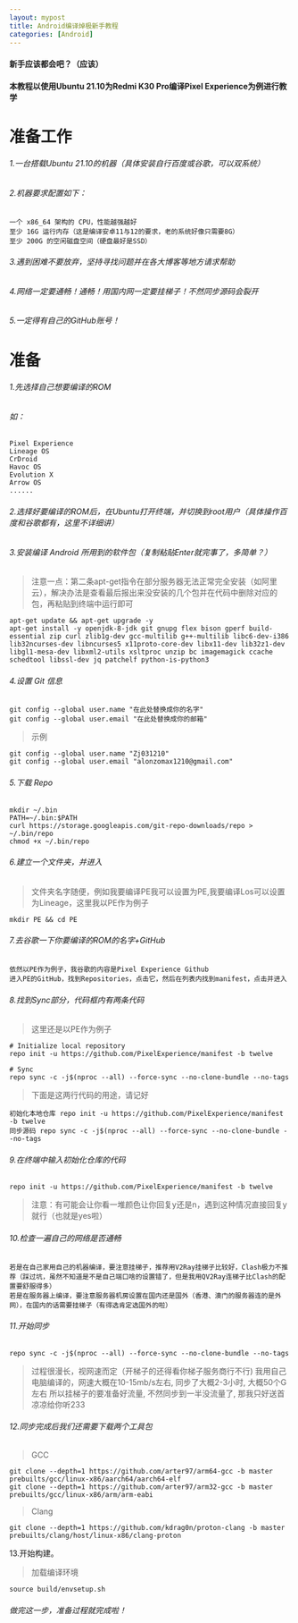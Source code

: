 ```yaml
---
layout: mypost
title: Android编译焯极新手教程
categories: [Android]
---
```


#### 新手应该都会吧？（应该）
#### 本教程以使用Ubuntu 21.10为Redmi K30 Pro编译Pixel Experience为例进行教学

# 准备工作
###### 1.一台搭载Ubuntu 21.10的机器（具体安装自行百度或谷歌，可以双系统）
###### 2.机器要求配置如下：

```
一个 x86_64 架构的 CPU，性能越强越好
至少 16G 运行内存（这是编译安卓11与12的要求，老的系统好像只需要8G）
至少 200G 的空闲磁盘空间（硬盘最好是SSD）
```

###### 3.遇到困难不要放弃，坚持寻找问题并在各大博客等地方请求帮助
###### 4.网络一定要通畅！通畅！用国内网一定要挂梯子！不然同步源码会裂开
###### 5.一定得有自己的GitHub账号！


# 准备
###### 1.先选择自己想要编译的ROM
###### 如：

```
Pixel Experience
Lineage OS
CrDroid
Havoc OS
Evolution X
Arrow OS
......
```

###### 2.选择好要编译的ROM后，在Ubuntu打开终端，并切换到root用户（具体操作百度和谷歌都有，这里不详细讲）
###### 3.安装编译 Android 所用到的软件包（复制粘贴Enter就完事了，多简单？）

> 注意一点：第二条apt-get指令在部分服务器无法正常完全安装（如阿里云），解决办法是查看最后报出来没安装的几个包并在代码中删除对应的包，再粘贴到终端中运行即可

```
apt-get update && apt-get upgrade -y
apt-get install -y openjdk-8-jdk git gnupg flex bison gperf build-essential zip curl zlib1g-dev gcc-multilib g++-multilib libc6-dev-i386 lib32ncurses-dev libncurses5 x11proto-core-dev libx11-dev lib32z1-dev libgl1-mesa-dev libxml2-utils xsltproc unzip bc imagemagick ccache schedtool libssl-dev jq patchelf python-is-python3
```

###### 4.设置 Git 信息

```
git config --global user.name "在此处替换成你的名字"
git config --global user.email "在此处替换成你的邮箱"
```

> 示例

```
git config --global user.name "Zj031210"
git config --global user.email "alonzomax1210@gmail.com"
```

###### 5.下载 Repo

```
mkdir ~/.bin
PATH=~/.bin:$PATH
curl https://storage.googleapis.com/git-repo-downloads/repo > ~/.bin/repo
chmod +x ~/.bin/repo
```

###### 6.建立一个文件夹，并进入

> 文件夹名字随便，例如我要编译PE我可以设置为PE,我要编译Los可以设置为Lineage，这里我以PE作为例子

```
mkdir PE && cd PE
```

###### 7.去谷歌一下你要编译的ROM的名字+GitHub

```
依然以PE作为例子，我谷歌的内容是Pixel Experience Github
进入PE的GitHub，找到Repositories，点击它，然后在列表内找到manifest，点击并进入
```

###### 8.找到Sync部分，代码框内有两条代码

> 这里还是以PE作为例子

```
# Initialize local repository
repo init -u https://github.com/PixelExperience/manifest -b twelve

# Sync
repo sync -c -j$(nproc --all) --force-sync --no-clone-bundle --no-tags
```

> 下面是这两行代码的用途，请记好

```
初始化本地仓库 repo init -u https://github.com/PixelExperience/manifest -b twelve
同步源码 repo sync -c -j$(nproc --all) --force-sync --no-clone-bundle --no-tags
```

###### 9.在终端中输入初始化仓库的代码

```
repo init -u https://github.com/PixelExperience/manifest -b twelve
```

> 注意：有可能会让你看一堆颜色让你回复y还是n，遇到这种情况直接回复y就行（也就是yes啦）

###### 10.检查一遍自己的网络是否通畅

```
若是在自己家用自己的机器编译，要注意挂梯子，推荐用V2Ray挂梯子比较好，Clash极力不推荐（踩过坑，虽然不知道是不是自己端口啥的设置错了，但是我用QV2Ray连梯子比Clash的配置要舒服得多）
若是在服务器上编译，要注意服务器机房设置在国内还是国外（香港、澳门的服务器连的是外网），在国内的话需要挂梯子（有得选肯定选国外的啦）
```

###### 11.开始同步

```
repo sync -c -j$(nproc --all) --force-sync --no-clone-bundle --no-tags
```

> 过程很漫长，视网速而定（开梯子的还得看你梯子服务商行不行)
> 我用自己电脑编译的，网速大概在10-15mb/s左右, 同步了大概2-3小时, 大概50个G左右
> 所以挂梯子的要准备好流量, 不然同步到一半没流量了, 那我只好送首凉凉给你听233

###### 12.同步完成后我们还需要下载两个工具包

> GCC

```
git clone --depth=1 https://github.com/arter97/arm64-gcc -b master prebuilts/gcc/linux-x86/aarch64/aarch64-elf
git clone --depth=1 https://github.com/arter97/arm32-gcc -b master prebuilts/gcc/linux-x86/arm/arm-eabi
```

> Clang

```
git clone --depth=1 https://github.com/kdrag0n/proton-clang -b master prebuilts/clang/host/linux-x86/clang-proton
```

13.开始构建。

> 加载编译环境

```
source build/envsetup.sh
```

###### 做完这一步，准备过程就完成啦！

